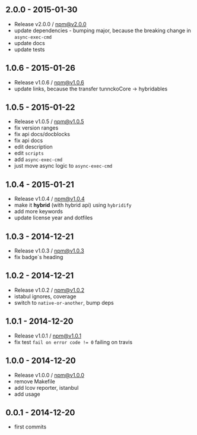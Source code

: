 

## 2.0.0 - 2015-01-30
- Release v2.0.0 / npm@v2.0.0
- update dependencies - bumping major, because the breaking change in `async-exec-cmd`
- update docs
- update tests

## 1.0.6 - 2015-01-26
- Release v1.0.6 / npm@v1.0.6
- update links, because the transfer tunnckoCore -> hybridables

## 1.0.5 - 2015-01-22
- Release v1.0.5 / npm@v1.0.5
- fix version ranges
- fix api docs/docblocks
- fix api docs
- edit description
- edit `scripts`
- add `async-exec-cmd`
- just move async logic to `async-exec-cmd`

## 1.0.4 - 2015-01-21
- Release v1.0.4 / npm@v1.0.4
- make it **hybrid** (with hybrid api) using `hybridify`
- add more keywords
- update license year and dotfiles

## 1.0.3 - 2014-12-21
- Release v1.0.3 / npm@v1.0.3
- fix badge`s heading

## 1.0.2 - 2014-12-21
- Release v1.0.2 / npm@v1.0.2
- istabul ignores, coverage
- switch to `native-or-another`, bump deps

## 1.0.1 - 2014-12-20
- Release v1.0.1 / npm@v1.0.1
- fix test `fail on error code != 0` failing on travis

## 1.0.0 - 2014-12-20
- Release v1.0.0 / npm@v1.0.0
- remove Makefile
- add lcov reporter, istanbul
- add usage

## 0.0.1 - 2014-12-20
- first commits